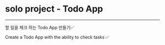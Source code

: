 # solo project - Todo App 
---
할 일을 체크 하는 Todo App 만들기✅


Create a Todo App with the ability to check tasks ✅


